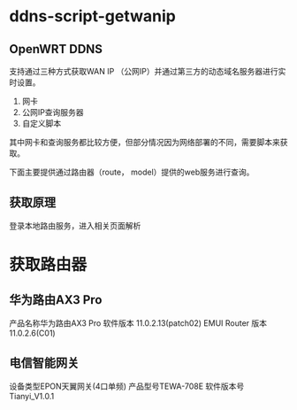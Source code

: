 # ddns-script-getwanip

## OpenWRT DDNS
支持通过三种方式获取WAN IP （公网IP）并通过第三方的动态域名服务器进行实时设置。

1. 网卡
2. 公网IP查询服务器
3. 自定义脚本

其中网卡和查询服务都比较方便，但部分情况因为网络部署的不同，需要脚本来获取。

下面主要提供通过路由器（route， model）提供的web服务进行查询。
## 获取原理
登录本地路由服务，进入相关页面解析

# 获取路由器

## 华为路由AX3 Pro

产品名称华为路由AX3 Pro
软件版本	11.0.2.13(patch02)
EMUI Router 版本	11.0.2.6(C01)

## 电信智能网关

设备类型EPON天翼网关(4口单频)
产品型号TEWA-708E
软件版本号Tianyi_V1.0.1
